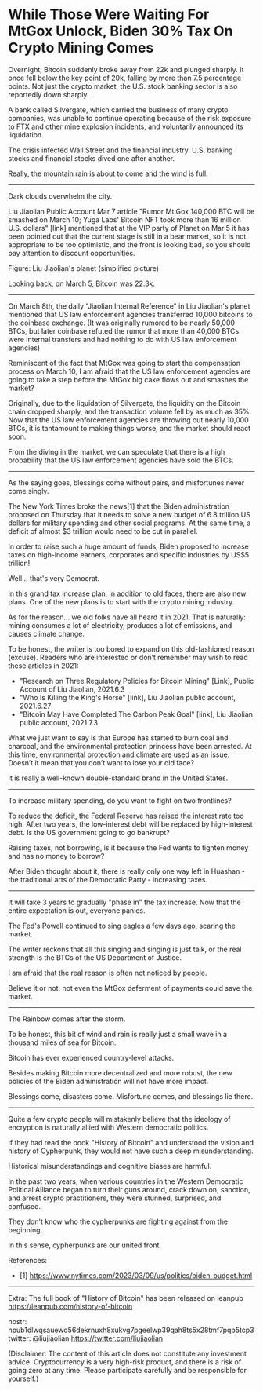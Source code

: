 # While Those Were Waiting For MtGox Unlock, Biden 30% Tax On Crypto Mining Comes


Overnight, Bitcoin suddenly broke away from 22k and plunged sharply. It once fell below the key point of 20k, falling by more than 7.5 percentage points. Not just the crypto market, the U.S. stock banking sector is also reportedly down sharply.

A bank called Silvergate, which carried the business of many crypto companies, was unable to continue operating because of the risk exposure to FTX and other mine explosion incidents, and voluntarily announced its liquidation.

The crisis infected Wall Street and the financial industry. U.S. banking stocks and financial stocks dived one after another.

Really, the mountain rain is about to come and the wind is full.

* * *

Dark clouds overwhelm the city.

Liu Jiaolian Public Account Mar 7 article "Rumor Mt.Gox 140,000 BTC will be smashed on March 10; Yuga Labs' Bitcoin NFT took more than 16 million U.S. dollars" [link] mentioned that at the VIP party of Planet on Mar 5 it has been pointed out that the current stage is still in a bear market, so it is not appropriate to be too optimistic, and the front is looking bad, so you should pay attention to discount opportunities.

Figure: Liu Jiaolian's planet (simplified picture)

Looking back, on March 5, Bitcoin was 22.3k.

* * *

On March 8th, the daily "Jiaolian Internal Reference" in Liu Jiaolian's planet mentioned that US law enforcement agencies transferred 10,000 bitcoins to the coinbase exchange. (It was originally rumored to be nearly 50,000 BTCs, but later coinbase refuted the rumor that more than 40,000 BTCs were internal transfers and had nothing to do with US law enforcement agencies)

Reminiscent of the fact that MtGox was going to start the compensation process on March 10, I am afraid that the US law enforcement agencies are going to take a step before the MtGox big cake flows out and smashes the market?

Originally, due to the liquidation of Silvergate, the liquidity on the Bitcoin chain dropped sharply, and the transaction volume fell by as much as 35%. Now that the US law enforcement agencies are throwing out nearly 10,000 BTCs, it is tantamount to making things worse, and the market should react soon.

From the diving in the market, we can speculate that there is a high probability that the US law enforcement agencies have sold the BTCs.

* * *

As the saying goes, blessings come without pairs, and misfortunes never come singly.

The New York Times broke the news[1] that the Biden administration proposed on Thursday that it needs to solve a new budget of 6.8 trillion US dollars for military spending and other social programs. At the same time, a deficit of almost $3 trillion would need to be cut in parallel.

In order to raise such a huge amount of funds, Biden proposed to increase taxes on high-income earners, corporates and specific industries by US$5 trillion!

Well... that's very Democrat.

In this grand tax increase plan, in addition to old faces, there are also new plans. One of the new plans is to start with the crypto mining industry.

As for the reason... we old folks have all heard it in 2021. That is naturally: mining consumes a lot of electricity, produces a lot of emissions, and causes climate change.

To be honest, the writer is too bored to expand on this old-fashioned reason (excuse). Readers who are interested or don’t remember may wish to read these articles in 2021:

- "Research on Three Regulatory Policies for Bitcoin Mining" [Link], Public Account of Liu Jiaolian, 2021.6.3
- "Who Is Killing the King's Horse" [link], Liu Jiaolian public account, 2021.6.27
- "Bitcoin May Have Completed The Carbon Peak Goal" [link], Liu Jiaolian public account, 2021.7.3

What we just want to say is that Europe has started to burn coal and charcoal, and the environmental protection princess have been arrested. At this time, environmental protection and climate are used as an issue. Doesn’t it mean that you don’t want to lose your old face?

It is really a well-known double-standard brand in the United States.

* * *

To increase military spending, do you want to fight on two frontlines?

To reduce the deficit, the Federal Reserve has raised the interest rate too high. After two years, the low-interest debt will be replaced by high-interest debt. Is the US government going to go bankrupt?

Raising taxes, not borrowing, is it because the Fed wants to tighten money and has no money to borrow?

After Biden thought about it, there is really only one way left in Huashan - the traditional arts of the Democratic Party - increasing taxes.

* * *

It will take 3 years to gradually "phase in" the tax increase. Now that the entire expectation is out, everyone panics.

The Fed's Powell continued to sing eagles a few days ago, scaring the market.

The writer reckons that all this singing and singing is just talk, or the real strength is the BTCs of the US Department of Justice.

I am afraid that the real reason is often not noticed by people.

Believe it or not, not even the MtGox deferment of payments could save the market.

* * *

The Rainbow comes after the storm.

To be honest, this bit of wind and rain is really just a small wave in a thousand miles of sea for Bitcoin.

Bitcoin has ever experienced country-level attacks.

Besides making Bitcoin more decentralized and more robust, the new policies of the Biden administration will not have more impact.

Blessings come, disasters come. Misfortune comes, and blessings lie there.

* * *

Quite a few crypto people will mistakenly believe that the ideology of encryption is naturally allied with Western democratic politics.

If they had read the book "History of Bitcoin" and understood the vision and history of Cypherpunk, they would not have such a deep misunderstanding.

Historical misunderstandings and cognitive biases are harmful.

In the past two years, when various countries in the Western Democratic Political Alliance began to turn their guns around, crack down on, sanction, and arrest crypto practitioners, they were stunned, surprised, and confused.

They don't know who the cypherpunks are fighting against from the beginning.

In this sense, cypherpunks are our united front.


References:
- [1] https://www.nytimes.com/2023/03/09/us/politics/biden-budget.html

* * *

Extra: The full book of "History of Bitcoin" has been released on leanpub https://leanpub.com/history-of-bitcoin

nostr: npub1dlwqsauewd56dekrnuxh8xukvg7pgeelwp39qah8ts5x28tmf7pqp5tcp3
twitter: @liujiaolian https://twitter.com/liujiaolian

(Disclaimer: The content of this article does not constitute any investment advice. Cryptocurrency is a very high-risk product, and there is a risk of going zero at any time. Please participate carefully and be responsible for yourself.)
